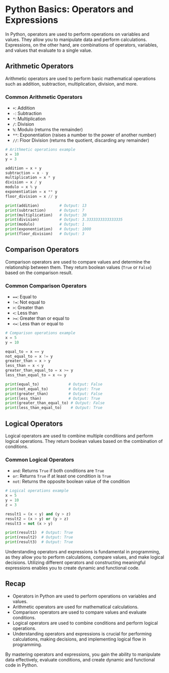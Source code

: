# Python Basics: Operators and Expressions

In Python, operators are used to perform operations on variables and values. They allow you to manipulate data and perform calculations. Expressions, on the other hand, are combinations of operators, variables, and values that evaluate to a single value.

## Arithmetic Operators

Arithmetic operators are used to perform basic mathematical operations such as addition, subtraction, multiplication, division, and more.

### Common Arithmetic Operators

- `+`: Addition
- `-`: Subtraction
- `*`: Multiplication
- `/`: Division
- `%`: Modulo (returns the remainder)
- `**`: Exponentiation (raises a number to the power of another number)
- `//`: Floor Division (returns the quotient, discarding any remainder)

```python
# Arithmetic operations example
x = 10
y = 3

addition = x + y
subtraction = x - y
multiplication = x * y
division = x / y
modulo = x % y
exponentiation = x ** y
floor_division = x // y

print(addition)         # Output: 13
print(subtraction)      # Output: 7
print(multiplication)   # Output: 30
print(division)         # Output: 3.3333333333333335
print(modulo)           # Output: 1
print(exponentiation)   # Output: 1000
print(floor_division)   # Output: 3
```

## Comparison Operators

Comparison operators are used to compare values and determine the relationship between them. They return boolean values (`True` or `False`) based on the comparison result.

### Common Comparison Operators

- `==`: Equal to
- `!=`: Not equal to
- `>`: Greater than
- `<`: Less than
- `>=`: Greater than or equal to
- `<=`: Less than or equal to

```python
# Comparison operations example
x = 5
y = 10

equal_to = x == y
not_equal_to = x != y
greater_than = x > y
less_than = x < y
greater_than_equal_to = x >= y
less_than_equal_to = x <= y

print(equal_to)             # Output: False
print(not_equal_to)         # Output: True
print(greater_than)         # Output: False
print(less_than)            # Output: True
print(greater_than_equal_to) # Output: False
print(less_than_equal_to)    # Output: True
```

## Logical Operators

Logical operators are used to combine multiple conditions and perform logical operations. They return boolean values based on the combination of conditions.

### Common Logical Operators

- `and`: Returns `True` if both conditions are `True`
- `or`: Returns `True` if at least one condition is `True`
- `not`: Returns the opposite boolean value of the condition

```python
# Logical operations example
x = 5
y = 10
z = 3

result1 = (x < y) and (y > z)
result2 = (x > y) or (y > z)
result3 = not (x > y)

print(result1)  # Output: True
print(result2)  # Output: True
print(result3)  # Output: True
```

Understanding operators and expressions is fundamental in programming, as they allow you to perform calculations, compare values, and make logical decisions. Utilizing different operators and constructing meaningful expressions enables you to create dynamic and functional code.

## Recap

- Operators in Python are used to perform operations on variables and values.
- Arithmetic operators are used for mathematical calculations.
- Comparison operators are used to compare values and evaluate conditions.
- Logical operators are used to combine conditions and perform logical operations.
- Understanding operators and expressions is crucial for performing calculations, making decisions, and implementing logical flow in programming.

By mastering operators and expressions, you gain the ability to manipulate data effectively, evaluate conditions, and create dynamic and functional code in Python.
